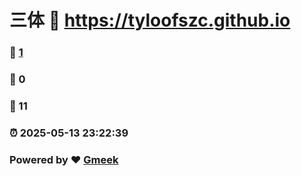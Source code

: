 # 三体 :link: https://tyloofszc.github.io 
### :page_facing_up: [1](https://tyloofszc.github.io/tag.html) 
### :speech_balloon: 0 
### :hibiscus: 11 
### :alarm_clock: 2025-05-13 23:22:39 
### Powered by :heart: [Gmeek](https://github.com/Meekdai/Gmeek)
